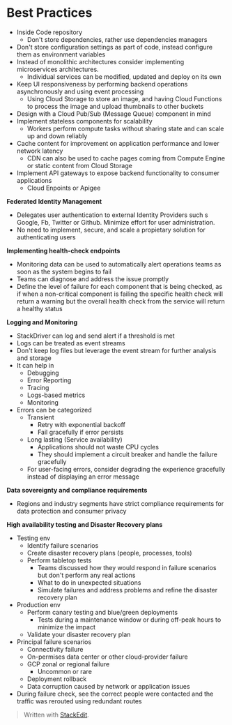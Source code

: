 
# Best Practices

- Inside Code repository
	- Don't store dependencies, rather use dependencies managers
- Don't store configuration settings as part of code, instead configure them as environment variables
- Instead of monolithic architectures consider implementing microservices architectures.
	- Individual services can be modified, updated and deploy on its own
- Keep UI responsiveness by performing backend operations asynchronously and using event processing
	- Using Cloud Storage to store an image, and having Cloud Functions to process the image and upload thumbnails to other buckets
- Design with a Cloud Pub/Sub (Message Queue) component in mind
- Implement stateless components for scalability
	- Workers perform compute tasks without sharing state and can scale up and down reliably
- Cache content for improvement on application performance and lower network latency
	- CDN can also be used to cache pages coming from Compute Engine or static content from Cloud Storage
- Implement API gateways to expose backend functionality to consumer applications
	- Cloud Enpoints or Apigee

**Federated Identity Management**
- Delegates user authentication to external Identity Providers such s Google, Fb, Twitter or Github. Minimize effort for user administration. 
- No need to implement, secure, and scale a propietary solution for authenticating users

**Implementing health-check endpoints**
- Monitoring data can be used to automatically alert operations teams as soon as the system begins to fail
- Teams can diagnose and address the issue promptly
- Define the level of failure for each component that is being checked, as if when a non-critical component is failing the specific health check will return a warning but the overall health check from the service will return a healthy status

**Logging and Monitoring**
- StackDriver can log and send alert if a threshold is met
- Logs can be treated as event streams
- Don't keep log files but leverage the event stream for further analysis and storage
- It can help in
	- Debugging
	- Error Reporting
	- Tracing
	- Logs-based metrics
	- Monitoring
- Errors can be categorized
	- Transient 
		- Retry with exponential backoff 
		- Fail gracefully if error persists
	- Long lasting (Service availability)
		- Applications should not waste CPU cycles
		- They should implement a circuit breaker and handle the failure gracefully
	- For user-facing errors, consider degrading the experience gracefully instead of displaying an error message

**Data sovereignty and compliance requirements**
- Regions and industry segments have strict compliance requirements for data protection and consumer privacy

**High availability testing and Disaster Recovery plans**
- Testing env
	- Identify failure scenarios
	- Create disaster recovery plans (people, processes, tools)
	- Perform tabletop tests
		- Teams discussed how they would respond in failure scenarios but don't perform any real actions
		- What to do in unexpected situations
		- Simulate failures and address problems and refine the disaster recovery plan
- Production env
	- Perform canary testing and blue/green deployments
		- Tests during a maintenance window or during off-peak hours to minimize the impact
	- Validate your disaster recovery plan
- Principal failure scenarios
	- Connectivity failure
	- On-permises data center or other cloud-provider failure
	- GCP zonal or regional failure
		- Uncommon or rare
	- Deployment rollback
	- Data corruption caused by network or application issues
- During failure check, see the correct people were contacted and the traffic was rerouted using redundant routes 
> Written with [StackEdit](https://stackedit.io/).
<!--stackedit_data:
eyJoaXN0b3J5IjpbMTI0Nzk1NDY4LDE2NjY4MjczNjAsODc2Mj
k3MjM0LC0zMjc3ODA3NDMsLTE1NTUzNTQ3NDZdfQ==
-->